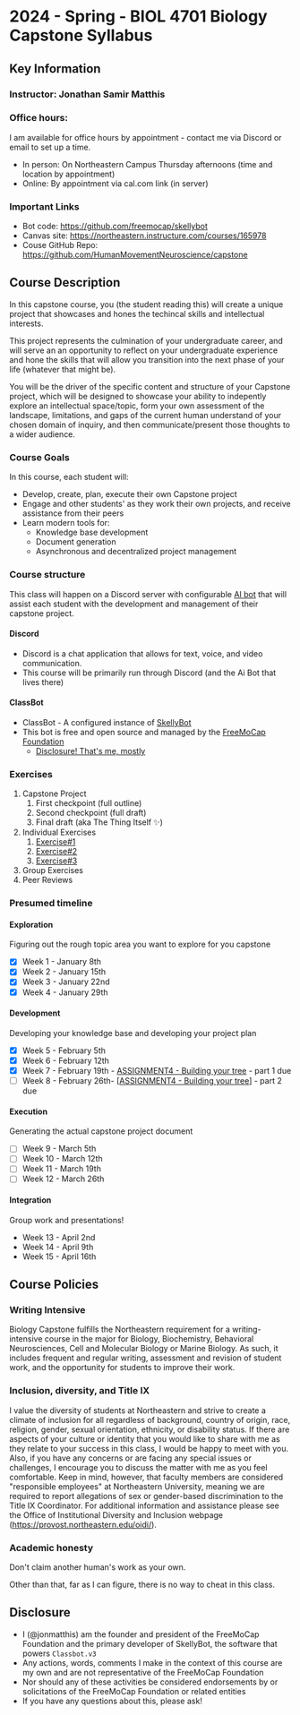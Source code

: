 # 2024 - Spring - BIOL 4701 Biology Capstone Syllabus
 
## Key Information  
### Instructor: Jonathan Samir Matthis

### Office hours:
I am available for office hours by appointment - contact me via Discord or email to set up a time.
- In person: On Northeastern Campus Thursday afternoons (time and location by appointment)
- Online: By appointment via cal.com link (in server)
  
### Important Links
- Bot code: https://github.com/freemocap/skellybot
- Canvas site: https://northeastern.instructure.com/courses/165978
- Couse GitHub Repo: https://github.com/HumanMovementNeuroscience/capstone
 
## Course Description 
In this capstone course, you (the student reading this) will create a unique project that showcases and hones the techincal skills and intellectual interests.

This project represents the culmination of your undergraduate career, and will serve an an opportunity to reflect on your undergraduate experience and hone the skills that will allow you transition into the next phase of your life (whatever that might be).

You will be the driver of the specific content and structure of your Capstone project, which will be designed to showcase your ability to indepently explore an intellectual space/topic, form your own assessment of the landscape, limitations, and gaps of the current human understand of your chosen domain of inquiry, and then communicate/present those thoughts to a wider audience.

### Course Goals
In this course, each student will: 
- Develop, create, plan, execute their own Capstone project
- Engage and other students' as they work their own projects, and receive assistance from their peers
- Learn modern tools for:
  - Knowledge base development
  - Document generation
  - Asynchronous and decentralized project management

### Course structure
This class will happen on a Discord server with configurable [AI bot](#classbot) that will assist each student with the development and management of their capstone project.

#### Discord
- Discord is a chat application that allows for text, voice, and video communication.
- This course will be primarily run through Discord (and the Ai Bot that lives there)


#### ClassBot
  - ClassBot - A configured instance of [SkellyBot](https://github.com/freemocap/skellybot)   
  - This bot is free and open source and managed by the [FreeMoCap Foundation](https://freemocapfoundation.org)
    - [Disclosure! That's me, mostly](#disclosure)

### Exercises
1.  Capstone Project
    1.  First checkpoint (full outline)
    1.  Second checkpoint (full draft)
    1.  Final draft (aka The Thing Itself ✨)
1. Individual Exercises
   1. [Exercise#1](./docs/course_materials/Exercises/Exercise1)
   1. [Exercise#2](./docs/course_materials/Exercises/Exercise2)
   1. [Exercise#3](./docs/course_materials/Exercises/Exercise3)
1. Group Exercises
1. Peer Reviews

### Presumed timeline
#### Exploration

Figuring out the rough topic area you want to explore for you capstone

- [x] Week 1 - January 8th
- [x] Week 2 - January 15th
- [x] Week 3 - January 22nd
- [x] Week 4 - January 29th
  
#### Development

Developing your knowledge base and developing your project plan

- [X] Week 5 - February 5th
- [x] Week 6 - February 12th
- [x] Week 7 - February 19th - [ASSIGNMENT4 - Building your tree](https://google.com) -  part 1 due
- [ ] Week 8 - February 26th- [[ASSIGNMENT4 - Building your tree]] -  part 2 due

#### Execution  

Generating the actual capstone project document

- [ ] Week 9 - March 5th
- [ ] Week 10 - March 12th
- [ ] Week 11 - March 19th
- [ ] Week 12 - March 26th

#### Integration  

Group work and presentations! 

- Week 13 - April 2nd
- Week 14 - April 9th
- Week 15 - April 16th

## Course Policies

### Writing Intensive

Biology Capstone fulfills the Northeastern requirement for a
writing-intensive course in the major for Biology, Biochemistry,
Behavioral Neurosciences, Cell and Molecular Biology or Marine Biology.
As such, it includes frequent and regular writing, assessment and
revision of student work, and the opportunity for students to improve
their work.

### Inclusion, diversity, and Title IX

I value the diversity of students at Northeastern and strive to create a
climate of inclusion for all regardless of background, country of
origin, race, religion, gender, sexual orientation, ethnicity, or
disability status. If there are aspects of your culture or identity
that you would like to share with me as they relate to your success in
this class, I would be happy to meet with you. Also, if you have any
concerns or are facing any special issues or challenges, I encourage you
to discuss the matter with me as you feel comfortable. Keep in mind,
however, that faculty members are considered "responsible employees" at
Northeastern University, meaning we are required to report allegations
of sex or gender-based discrimination to the Title IX Coordinator. For
additional information and assistance please see the Office of
Institutional Diversity and Inclusion webpage
(<https://provost.northeastern.edu/oidi/>).

### Academic honesty

Don't claim another human's work as your own. 

Other than that, far as I can figure, there is no way to cheat in this class. 


## Disclosure
- I (@jonmatthis) am the founder and president of the FreeMoCap Foundation and the primary developer of SkellyBot, the software that powers `Classbot.v3`
- Any actions, words, comments I make in the context of this course are my own and are not representative of the FreeMoCap Foundation
- Nor should any of these activities be considered endorsements by or solicitations of the FreeMoCap Foundation or related entities
- If you have any questions about this, please ask!


[//begin]: # "Autogenerated link references for markdown compatibility"
[ASSIGNMENT4 - Building your tree]: <docs/course_materials/exercises/exercise4/ASSIGNMENT4 - Building your tree.md> "ASSIGNMENT4 - Building your tree"
[//end]: # "Autogenerated link references"

